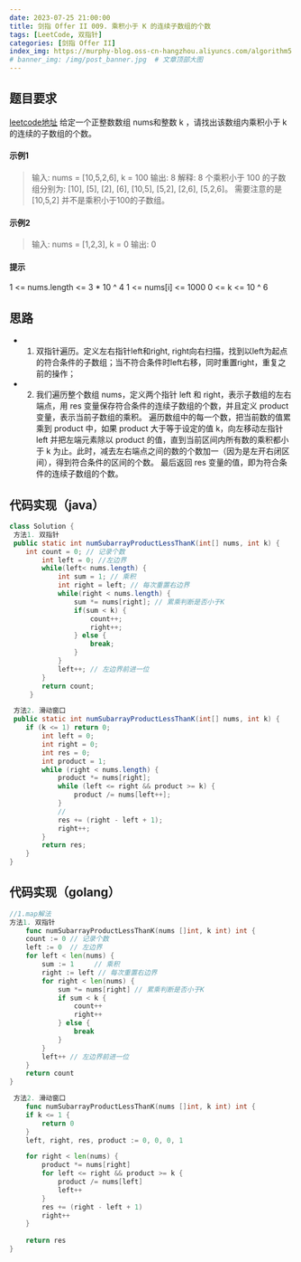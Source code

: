 ```yaml
---
date: 2023-07-25 21:00:00
title: 剑指 Offer II 009. 乘积小于 K 的连续子数组的个数
tags: [LeetCode, 双指针]
categories: [剑指 Offer II]
index_img: https://murphy-blog.oss-cn-hangzhou.aliyuncs.com/algorithm5.jpg    # 封面图
# banner_img: /img/post_banner.jpg  # 文章顶部大图
---
```


## 题目要求

[leetcode地址](https://leetcode.cn/problems/ZVAVXX/?envType=study-plan-v2&envId=coding-interviews-special)
给定一个正整数数组 nums和整数 k ，请找出该数组内乘积小于 k 的连续的子数组的个数。

#### 示例1
>
> 输入: nums = [10,5,2,6], k = 100
输出: 8
解释: 8 个乘积小于 100 的子数组分别为: [10], [5], [2], [6], [10,5], [5,2], [2,6], [5,2,6]。
需要注意的是 [10,5,2] 并不是乘积小于100的子数组。

#### 示例2
>
> 输入: nums = [1,2,3], k = 0
输出: 0

#### 提示

1 <= nums.length <= 3 * 10 ^ 4
1 <= nums[i] <= 1000
0 <= k <= 10 ^ 6

## 思路

- 1. 双指针遍历。定义左右指针left和right, right向右扫描，找到以left为起点的符合条件的子数组；当不符合条件时left右移，同时重置right，重复之前的操作；
- 2. 我们遍历整个数组 nums，定义两个指针 left 和 right，表示子数组的左右端点，用 res 变量保存符合条件的连续子数组的个数，并且定义 product 变量，表示当前子数组的乘积。
遍历数组中的每一个数，把当前数的值累乘到 product 中，如果 product 大于等于设定的值 k，向左移动左指针 left 并把左端元素除以 product 的值，直到当前区间内所有数的乘积都小于 k 为止。此时，减去左右端点之间的数的个数加一（因为是左开右闭区间），得到符合条件的区间的个数。
最后返回 res 变量的值，即为符合条件的连续子数组的个数。

## 代码实现（java）

```java
class Solution {
 方法1. 双指针
 public static int numSubarrayProductLessThanK(int[] nums, int k) {
    int count = 0; // 记录个数
        int left = 0; //左边界
        while(left< nums.length) {
            int sum = 1; // 乘积
            int right = left; // 每次重置右边界
            while(right < nums.length) {
                sum *= nums[right]; // 累乘判断是否小于K
                if(sum < k) {
                    count++;
                    right++;
                } else {
                    break;
                }
            }
            left++; // 左边界前进一位
        }
        return count;
     }

 方法2. 滑动窗口
 public static int numSubarrayProductLessThanK(int[] nums, int k) {
    if (k <= 1) return 0;
        int left = 0;
        int right = 0;
        int res = 0;
        int product = 1;
        while (right < nums.length) {
            product *= nums[right];
            while (left <= right && product >= k) {
                product /= nums[left++];
            }
            //
            res += (right - left + 1);
            right++;
        }
        return res;
    }
}
```

## 代码实现（golang）

```go
//1.map解法
方法1. 双指针
    func numSubarrayProductLessThanK(nums []int, k int) int {
    count := 0 // 记录个数
    left := 0  // 左边界
    for left < len(nums) {
        sum := 1     // 乘积
        right := left // 每次重置右边界
        for right < len(nums) {
            sum *= nums[right] // 累乘判断是否小于K
            if sum < k {
                count++
                right++
            } else {
                break
            }
        }
        left++ // 左边界前进一位
    }
    return count
}

 方法2. 滑动窗口
    func numSubarrayProductLessThanK(nums []int, k int) int {
    if k <= 1 {
        return 0
    }
    left, right, res, product := 0, 0, 0, 1

    for right < len(nums) {
        product *= nums[right]
        for left <= right && product >= k {
            product /= nums[left]
            left++
        }
        res += (right - left + 1)
        right++
    }
     
    return res
}
```
